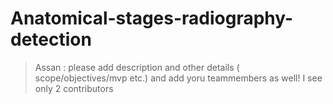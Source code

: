 # Anatomical-stages-radiography-detection

>Assan : please add description and other details ( scope/objectives/mvp etc.)  and add yoru teammembers as well! I see only 2 contributors
